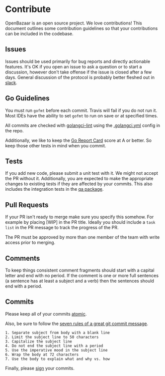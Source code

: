 # Contribute

OpenBazaar is an open source project. We love contributions! This document outlines some contribution guidelines so that your contributions can be included in the codebase.

## Issues

Issues should be used primarily for bug reports and directly actionable features. It's OK if you open an issue to ask a question or to start a discussion, however don't take offense if the issue is closed after a few days. General discussion of the protocol is probably better fleshed out in [slack](https://openbazaar.org/slack/).

## Go Guidelines
You must run `gofmt` before each commit. Travis will fail if you do not run it. Most IDEs have the ability to set `gofmt` to run on save or at specified times.

All commits are checked with [golangci-lint](https://github.com/golangci/golangci-lint) using the [.golangci.yml](.golangci.yml) config in the repo.

Additionally, we like to keep the [Go Report Card](https://goreportcard.com/report/github.com/phoreproject/openbazaar-go) score at A or better. So keep those other tests in mind when you commit.

## Tests
If you add new code, please submit a unit test with it. We might not accept the PR without it. Additionally, you are expected to make the appropriate changes to existing tests if they are affected by your commits. This also includes the integration tests in the [qa package](https://github.com/phoreproject/openbazaar-go/tree/master/qa).

## Pull Requests
If your PR isn't ready to merge make sure you specify this somehow. For example by placing [WIP] in the PR title. Ideally you should include a `task list` in the PR message to track the progress of the PR.

The PR must be approved by more than one member of the team with write access prior to merging. 

## Comments
To keep things consistent comment fragments should start with a capital letter and end with no period. If the comment is one or more full sentences (a sentence has at least a subject and a verb) then the sentences should end with a period.

## Commits
Please keep all of your commits [atomic](https://www.freshconsulting.com/atomic-commits/).

Also, be sure to follow the [seven rules of a great git commit message](http://chris.beams.io/posts/git-commit/).

```
1. Separate subject from body with a blank line
2. Limit the subject line to 50 characters
3. Capitalize the subject line
4. Do not end the subject line with a period
5. Use the imperative mood in the subject line
6. Wrap the body at 72 characters
7. Use the body to explain what and why vs. how
```

Finally, please [sign](https://help.github.com/articles/signing-commits-using-gpg/) your commits. 
